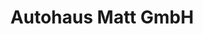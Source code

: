 ---
title: "Autohaus Matt GmbH"
url: /apolda/autohaus-matt-gmbh-erfurter-strasse/
shop: Autohaus
---